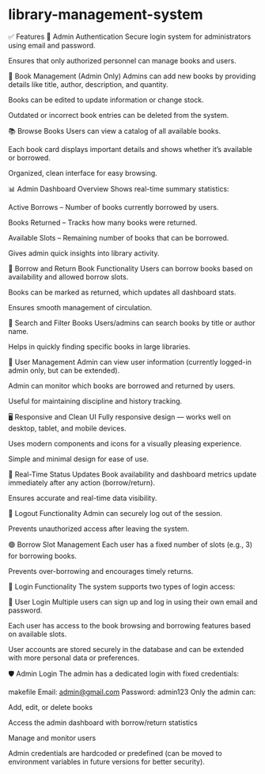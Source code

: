 # library-management-system
✅ Features 
🔐 Admin Authentication
Secure login system for administrators using email and password.

Ensures that only authorized personnel can manage books and users.

📘 Book Management (Admin Only)
Admins can add new books by providing details like title, author, description, and quantity.

Books can be edited to update information or change stock.

Outdated or incorrect book entries can be deleted from the system.

📚 Browse Books
Users can view a catalog of all available books.

Each book card displays important details and shows whether it’s available or borrowed.

Organized, clean interface for easy browsing.

📊 Admin Dashboard Overview
Shows real-time summary statistics:

Active Borrows – Number of books currently borrowed by users.

Books Returned – Tracks how many books were returned.

Available Slots – Remaining number of books that can be borrowed.

Gives admin quick insights into library activity.

🔄 Borrow and Return Book Functionality
Users can borrow books based on availability and allowed borrow slots.

Books can be marked as returned, which updates all dashboard stats.

Ensures smooth management of circulation.

🔎 Search and Filter Books
Users/admins can search books by title or author name.

Helps in quickly finding specific books in large libraries.

👤 User Management
Admin can view user information (currently logged-in admin only, but can be extended).

Admin can monitor which books are borrowed and returned by users.

Useful for maintaining discipline and history tracking.

🖥 Responsive and Clean UI
Fully responsive design — works well on desktop, tablet, and mobile devices.

Uses modern components and icons for a visually pleasing experience.

Simple and minimal design for ease of use.

🔔 Real-Time Status Updates
Book availability and dashboard metrics update immediately after any action (borrow/return).

Ensures accurate and real-time data visibility.

🚪 Logout Functionality
Admin can securely log out of the session.

Prevents unauthorized access after leaving the system.

🟢 Borrow Slot Management
Each user has a fixed number of slots (e.g., 3) for borrowing books.

Prevents over-borrowing and encourages timely returns.


🔐 Login Functionality
The system supports two types of login access:

👤 User Login
Multiple users can sign up and log in using their own email and password.

Each user has access to the book browsing and borrowing features based on available slots.

User accounts are stored securely in the database and can be extended with more personal data or preferences.

🛡 Admin Login
The admin has a dedicated login with fixed credentials:

makefile
Email: admin@gmail.com
Password: admin123
Only the admin can:

Add, edit, or delete books

Access the admin dashboard with borrow/return statistics

Manage and monitor users

Admin credentials are hardcoded or predefined (can be moved to environment variables in future versions for better security).
